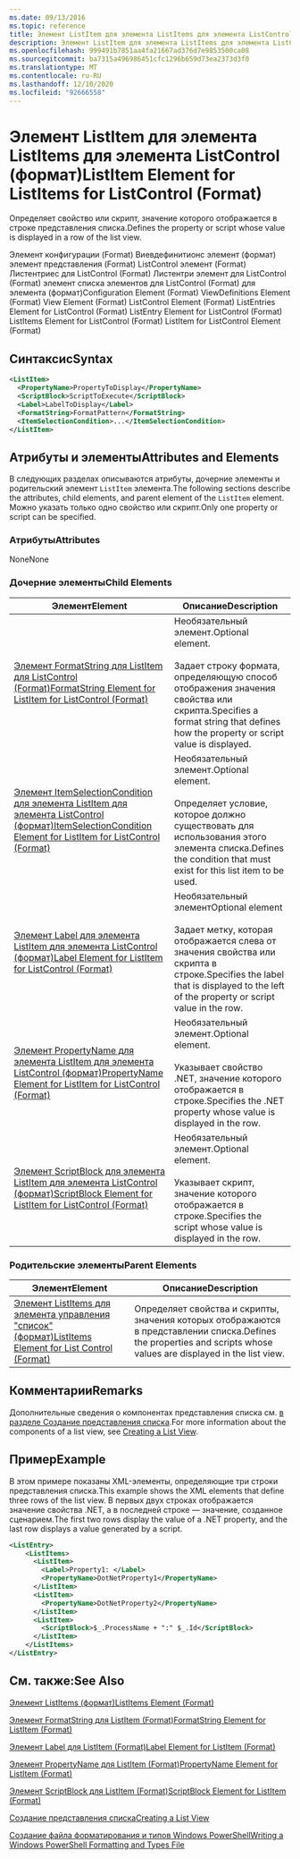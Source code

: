 ```yaml
---
ms.date: 09/13/2016
ms.topic: reference
title: Элемент ListItem для элемента ListItems для элемента ListControl (формат)
description: Элемент ListItem для элемента ListItems для элемента ListControl (формат)
ms.openlocfilehash: 999491b7851aa4fa21667ad376d7e9853500ca08
ms.sourcegitcommit: ba7315a496986451cfc1296b659d73ea2373d3f0
ms.translationtype: MT
ms.contentlocale: ru-RU
ms.lasthandoff: 12/10/2020
ms.locfileid: "92666558"
---
```

# <a name="listitem-element-for-listitems-for-listcontrol-format"></a><span data-ttu-id="d9a43-103">Элемент ListItem для элемента ListItems для элемента ListControl (формат)</span><span class="sxs-lookup"><span data-stu-id="d9a43-103">ListItem Element for ListItems for ListControl (Format)</span></span>

<span data-ttu-id="d9a43-104">Определяет свойство или скрипт, значение которого отображается в строке представления списка.</span><span class="sxs-lookup"><span data-stu-id="d9a43-104">Defines the property or script whose value is displayed in a row of the list view.</span></span>

<span data-ttu-id="d9a43-105">Элемент конфигурации (Format) Виевдефинитионс элемент (формат) элемент представления (Format) ListControl элемент (Format) Листентриес для ListControl (Format) Листентри элемент для ListControl (Format) элемент списка элементов для ListControl (Format) для элемента (формат)</span><span class="sxs-lookup"><span data-stu-id="d9a43-105">Configuration Element (Format) ViewDefinitions Element (Format) View Element (Format) ListControl Element (Format) ListEntries Element for ListControl (Format) ListEntry Element for ListControl (Format) ListItems Element for ListControl (Format) ListItem for ListControl Element (Format)</span></span>

## <a name="syntax"></a><span data-ttu-id="d9a43-106">Синтаксис</span><span class="sxs-lookup"><span data-stu-id="d9a43-106">Syntax</span></span>

```xml
<ListItem>
  <PropertyName>PropertyToDisplay</PropertyName>
  <ScriptBlock>ScriptToExecute</ScriptBlock>
  <Label>LabelToDisplay</Label>
  <FormatString>FormatPattern</FormatString>
  <ItemSelectionCondition>...</ItemSelectionCondition>
</ListItem>
```

## <a name="attributes-and-elements"></a><span data-ttu-id="d9a43-107">Атрибуты и элементы</span><span class="sxs-lookup"><span data-stu-id="d9a43-107">Attributes and Elements</span></span>

<span data-ttu-id="d9a43-108">В следующих разделах описываются атрибуты, дочерние элементы и родительский элемент `ListItem` элемента.</span><span class="sxs-lookup"><span data-stu-id="d9a43-108">The following sections describe the attributes, child elements, and parent element of the `ListItem` element.</span></span> <span data-ttu-id="d9a43-109">Можно указать только одно свойство или скрипт.</span><span class="sxs-lookup"><span data-stu-id="d9a43-109">Only one property or script can be specified.</span></span>

### <a name="attributes"></a><span data-ttu-id="d9a43-110">Атрибуты</span><span class="sxs-lookup"><span data-stu-id="d9a43-110">Attributes</span></span>

<span data-ttu-id="d9a43-111">None</span><span class="sxs-lookup"><span data-stu-id="d9a43-111">None</span></span>

### <a name="child-elements"></a><span data-ttu-id="d9a43-112">Дочерние элементы</span><span class="sxs-lookup"><span data-stu-id="d9a43-112">Child Elements</span></span>

|<span data-ttu-id="d9a43-113">Элемент</span><span class="sxs-lookup"><span data-stu-id="d9a43-113">Element</span></span>|<span data-ttu-id="d9a43-114">Описание</span><span class="sxs-lookup"><span data-stu-id="d9a43-114">Description</span></span>|
|-------------|-----------------|
|[<span data-ttu-id="d9a43-115">Элемент FormatString для ListItem для ListControl (Format)</span><span class="sxs-lookup"><span data-stu-id="d9a43-115">FormatString Element for ListItem for ListControl (Format)</span></span>](./formatstring-element-for-listitem-for-listcontrol-format.md)|<span data-ttu-id="d9a43-116">Необязательный элемент.</span><span class="sxs-lookup"><span data-stu-id="d9a43-116">Optional element.</span></span><br /><br /> <span data-ttu-id="d9a43-117">Задает строку формата, определяющую способ отображения значения свойства или скрипта.</span><span class="sxs-lookup"><span data-stu-id="d9a43-117">Specifies a format string that defines how the property or script value is displayed.</span></span>|
|[<span data-ttu-id="d9a43-118">Элемент ItemSelectionCondition для элемента ListItem для элемента ListControl (формат)</span><span class="sxs-lookup"><span data-stu-id="d9a43-118">ItemSelectionCondition Element for ListItem for ListControl (Format)</span></span>](./itemselectioncondition-element-for-listitem-for-listcontrol-format.md)|<span data-ttu-id="d9a43-119">Необязательный элемент.</span><span class="sxs-lookup"><span data-stu-id="d9a43-119">Optional element.</span></span><br /><br /> <span data-ttu-id="d9a43-120">Определяет условие, которое должно существовать для использования этого элемента списка.</span><span class="sxs-lookup"><span data-stu-id="d9a43-120">Defines the condition that must exist for this list item to be used.</span></span>|
|[<span data-ttu-id="d9a43-121">Элемент Label для элемента ListItem для элемента ListControl (формат)</span><span class="sxs-lookup"><span data-stu-id="d9a43-121">Label Element for ListItem for ListControl (Format)</span></span>](./label-element-for-listitem-for-listcontrol-format.md)|<span data-ttu-id="d9a43-122">Необязательный элемент</span><span class="sxs-lookup"><span data-stu-id="d9a43-122">Optional element</span></span><br /><br /> <span data-ttu-id="d9a43-123">Задает метку, которая отображается слева от значения свойства или скрипта в строке.</span><span class="sxs-lookup"><span data-stu-id="d9a43-123">Specifies the label that is displayed to the left of the property or script value in the row.</span></span>|
|[<span data-ttu-id="d9a43-124">Элемент PropertyName для элемента ListItem для элемента ListControl (формат)</span><span class="sxs-lookup"><span data-stu-id="d9a43-124">PropertyName Element for ListItem for ListControl (Format)</span></span>](./propertyname-element-for-listitem-for-listcontrol-format.md)|<span data-ttu-id="d9a43-125">Необязательный элемент.</span><span class="sxs-lookup"><span data-stu-id="d9a43-125">Optional element.</span></span><br /><br /> <span data-ttu-id="d9a43-126">Указывает свойство .NET, значение которого отображается в строке.</span><span class="sxs-lookup"><span data-stu-id="d9a43-126">Specifies the .NET property whose value is displayed in the row.</span></span>|
|[<span data-ttu-id="d9a43-127">Элемент ScriptBlock для элемента ListItem для элемента ListControl (формат)</span><span class="sxs-lookup"><span data-stu-id="d9a43-127">ScriptBlock Element for ListItem for ListControl (Format)</span></span>](./scriptblock-element-for-listitem-for-listcontrol-format.md)|<span data-ttu-id="d9a43-128">Необязательный элемент.</span><span class="sxs-lookup"><span data-stu-id="d9a43-128">Optional element.</span></span><br /><br /> <span data-ttu-id="d9a43-129">Указывает скрипт, значение которого отображается в строке.</span><span class="sxs-lookup"><span data-stu-id="d9a43-129">Specifies the script whose value is displayed in the row.</span></span>|

### <a name="parent-elements"></a><span data-ttu-id="d9a43-130">Родительские элементы</span><span class="sxs-lookup"><span data-stu-id="d9a43-130">Parent Elements</span></span>

|<span data-ttu-id="d9a43-131">Элемент</span><span class="sxs-lookup"><span data-stu-id="d9a43-131">Element</span></span>|<span data-ttu-id="d9a43-132">Описание</span><span class="sxs-lookup"><span data-stu-id="d9a43-132">Description</span></span>|
|-------------|-----------------|
|[<span data-ttu-id="d9a43-133">Элемент ListItems для элемента управления "список" (формат)</span><span class="sxs-lookup"><span data-stu-id="d9a43-133">ListItems Element for List Control (Format)</span></span>](./listitems-element-for-listentry-for-listcontrol-format.md)|<span data-ttu-id="d9a43-134">Определяет свойства и скрипты, значения которых отображаются в представлении списка.</span><span class="sxs-lookup"><span data-stu-id="d9a43-134">Defines the properties and scripts whose values are displayed in the list view.</span></span>|

## <a name="remarks"></a><span data-ttu-id="d9a43-135">Комментарии</span><span class="sxs-lookup"><span data-stu-id="d9a43-135">Remarks</span></span>

<span data-ttu-id="d9a43-136">Дополнительные сведения о компонентах представления списка см. [в разделе Создание представления списка](./creating-a-list-view.md).</span><span class="sxs-lookup"><span data-stu-id="d9a43-136">For more information about the components of a list view, see [Creating a List View](./creating-a-list-view.md).</span></span>

## <a name="example"></a><span data-ttu-id="d9a43-137">Пример</span><span class="sxs-lookup"><span data-stu-id="d9a43-137">Example</span></span>

<span data-ttu-id="d9a43-138">В этом примере показаны XML-элементы, определяющие три строки представления списка.</span><span class="sxs-lookup"><span data-stu-id="d9a43-138">This example shows the XML elements that define three rows of the list view.</span></span> <span data-ttu-id="d9a43-139">В первых двух строках отображается значение свойства .NET, а в последней строке — значение, созданное сценарием.</span><span class="sxs-lookup"><span data-stu-id="d9a43-139">The first two rows display the value of a .NET property, and the last row displays a value generated by a script.</span></span>

```xml
<ListEntry>
    <ListItems>
      <ListItem>
        <Label>Property1: </Label>
        <PropertyName>DotNetProperty1</PropertyName>
      </ListItem>
      <ListItem>
        <PropertyName>DotNetProperty2</PropertyName>
      </ListItem>
      <ListItem>
        <ScriptBlock>$_.ProcessName + ":" $_.Id</ScriptBlock>
      </ListItem>
    </ListItems>
</ListEntry>

```

## <a name="see-also"></a><span data-ttu-id="d9a43-140">См. также:</span><span class="sxs-lookup"><span data-stu-id="d9a43-140">See Also</span></span>

[<span data-ttu-id="d9a43-141">Элемент ListItems (формат)</span><span class="sxs-lookup"><span data-stu-id="d9a43-141">ListItems Element (Format)</span></span>](./listitems-element-for-listentry-for-listcontrol-format.md)

[<span data-ttu-id="d9a43-142">Элемент FormatString для ListItem (Format)</span><span class="sxs-lookup"><span data-stu-id="d9a43-142">FormatString Element for ListItem (Format)</span></span>](./formatstring-element-for-listitem-for-listcontrol-format.md)

[<span data-ttu-id="d9a43-143">Элемент Label для ListItem (Format)</span><span class="sxs-lookup"><span data-stu-id="d9a43-143">Label Element for ListItem (Format)</span></span>](./label-element-for-listitem-for-listcontrol-format.md)

[<span data-ttu-id="d9a43-144">Элемент PropertyName для ListItem (Format)</span><span class="sxs-lookup"><span data-stu-id="d9a43-144">PropertyName Element for ListItem (Format)</span></span>](./propertyname-element-for-listitem-for-listcontrol-format.md)

[<span data-ttu-id="d9a43-145">Элемент ScriptBlock для ListItem (Format)</span><span class="sxs-lookup"><span data-stu-id="d9a43-145">ScriptBlock Element for ListItem (Format)</span></span>](./scriptblock-element-for-listitem-for-listcontrol-format.md)

[<span data-ttu-id="d9a43-146">Создание представления списка</span><span class="sxs-lookup"><span data-stu-id="d9a43-146">Creating a List View</span></span>](./creating-a-list-view.md)

[<span data-ttu-id="d9a43-147">Создание файла форматирования и типов Windows PowerShell</span><span class="sxs-lookup"><span data-stu-id="d9a43-147">Writing a Windows PowerShell Formatting and Types File</span></span>](./writing-a-powershell-formatting-file.md)
